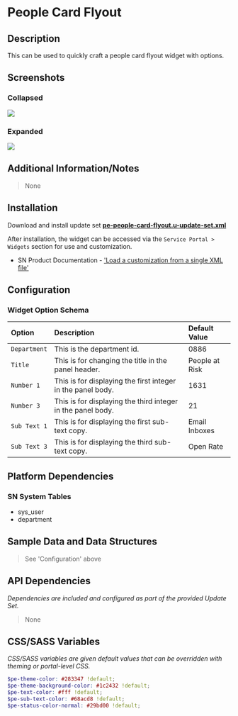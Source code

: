 # People Card Flyout

## Description

This can be used to quickly craft a people card flyout widget with options.

## Screenshots

### Collapsed

![](../images/pe-people-card-flyout-collapsed.png)

### Expanded

![](../images/pe-people-card-flyout-expanded.png)

## Additional Information/Notes

> None

## Installation

Download and install update set **[pe-people-card-flyout.u-update-set.xml](https://github.com/platform-experience/serviceportal-widget-library/blob/master/pe-people-card-flyout/pe-people-card-flyout.u-update-set.xml)**

After installation, the widget can be accessed via the `Service Portal > Widgets` section for use and customization.

* SN Product Documentation - ['Load a customization from a single XML file'](https://docs.servicenow.com/bundle/kingston-application-development/page/build/system-update-sets/task/t_SaveAnUpdateSetAsAnXMLFile.html)

## Configuration

### Widget Option Schema

| Option | Description | Default Value |
| :--- | :--- | :--- |
| `Department` | This is the department id. | 0886 |
| `Title` | This is for changing the title in the panel header. | People at Risk |
| `Number 1` | This is for displaying the first integer in the panel body. | 1631 |
| `Number 3` | This is for displaying the third integer in the panel body. | 21 |
| `Sub Text 1` | This is for displaying the first sub-text copy. | Email Inboxes |
| `Sub Text 3` |This is for displaying the third sub-text copy. | Open Rate |

## Platform Dependencies

### SN System Tables

* sys_user
* department

## Sample Data and Data Structures

> See 'Configuration' above

## API Dependencies

*Dependencies are included and configured as part of the provided Update Set.*

> None

## CSS/SASS Variables

_CSS/SASS variables are given default values that can be overridden with theming or portal-level CSS._

```scss
$pe-theme-color: #283347 !default;
$pe-theme-background-color: #1c2432 !default;
$pe-text-color: #fff !default;
$pe-sub-text-color: #68acd8 !default;
$pe-status-color-normal: #29bd00 !default;
```